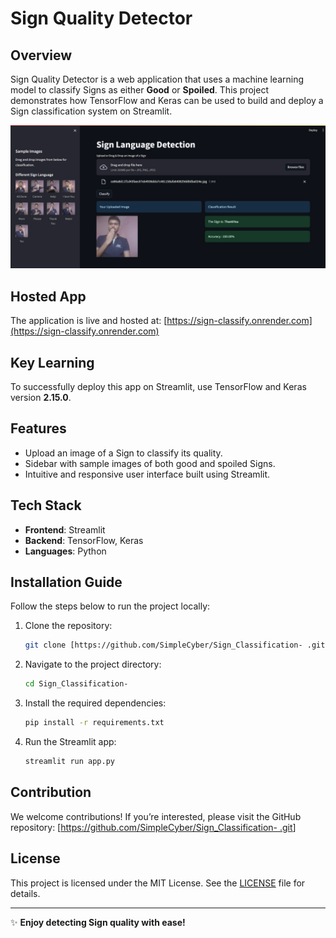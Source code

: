 # Sign Quality Detector

## Overview
Sign Quality Detector is a web application that uses a machine learning model to classify Signs as either **Good** or **Spoiled**. This project demonstrates how TensorFlow and Keras can be used to build and deploy a Sign classification system on Streamlit.

![Project Preview](project.png)


## Hosted App
The application is live and hosted at:
[https://sign-classify.onrender.com](https://sign-classify.onrender.com)

## Key Learning
To successfully deploy this app on Streamlit, use TensorFlow and Keras version **2.15.0**.

## Features
- Upload an image of a Sign to classify its quality.
- Sidebar with sample images of both good and spoiled Signs.
- Intuitive and responsive user interface built using Streamlit.

## Tech Stack
- **Frontend**: Streamlit
- **Backend**: TensorFlow, Keras
- **Languages**: Python

## Installation Guide
Follow the steps below to run the project locally:

1. Clone the repository:
   ```bash
   git clone [https://github.com/SimpleCyber/Sign_Classification- .git](https://github.com/SimpleCyber/Sign-Language-Detection.git)
   ```
2. Navigate to the project directory:
   ```bash
   cd Sign_Classification- 
   ```
3. Install the required dependencies:
   ```bash
   pip install -r requirements.txt
   ```
4. Run the Streamlit app:
   ```bash
   streamlit run app.py
   ```

## Contribution
We welcome contributions! If you’re interested, please visit the GitHub repository:
[[https://github.com/SimpleCyber/Sign_Classification- .git](https://github.com/SimpleCyber/Sign-Language-Detection.git)]

## License
This project is licensed under the MIT License. See the [LICENSE](LICENSE) file for details.

---

✨ **Enjoy detecting Sign quality with ease!**

